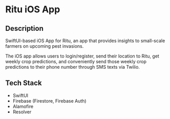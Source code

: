 # Ritu iOS App

## Description
SwiftUI-based iOS App for Ritu, an app that provides insights to small-scale farmers on upcoming pest invasions.

The iOS app allows users to login/register, send their location to Ritu, get weekly crop predictions, and conveniently send those weekly crop predictions to their phone number through SMS texts via Twilio.

## Tech Stack
- SwiftUI
- Firebase (Firestore, Firebase Auth)
- Alamofire
- Resolver
